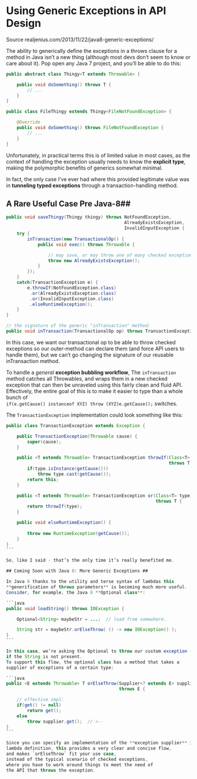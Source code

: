 # Using Generic Exceptions in API Design #

Source realjenius.com/2013/11/22/java8-generic-exceptions/

The ability to generically define the exceptions in a throws clause for a 
method in Java isn’t a new thing (although most devs don’t seem to know or care about it). 
Pop open any Java 7 project, and you’ll be able to do this:

```java
public abstract class Thingy<T extends Throwable> {

    public void doSomething() throws T {
        // ...
    }	
}
```

```java
public class FileThingy extends Thingy<FileNotFoundException> {

    @Override
    public void doSomething() throws FileNotFoundException {
        // ...
    }
}
```

Unfortunately, in practical terms this is of limited value in most cases, 
as the context of handling the exception usually needs to know the **explicit type**, 
making the polymorphic benefits of generics somewhat minimal.

In fact, the only case I’ve ever had where this provided legitimate 
value was in **tunneling typed exceptions** through a transaction-handling method.

## A Rare Useful Case Pre Java-8##

```java
public void saveThingy(Thingy thingy) throws NotFoundException, 
                                             AlreadyExistsException, 
                                             InvalidInputException {
    try {
        inTransaction(new TransactionalOp() {
            public void exec() throws Throwable {

                // may save, or may throw one of many checked exceptions.
                throw new AlreadyExistsException();
            }
        });
    }
    catch(TransactionException e) {
        e.throwIf(NotFoundException.class)
         .or(AlreadyExistsException.class)
         .or(InvalidInputException.class)
         .elseRuntimeException();
    }
}
```

```java
// the signature of the generic "inTransaction" method:
public void inTransaction(TransactionalOp op) throws TransactionException { ... }
````

In this case, we want our transactional op to be able to throw checked exceptions 
so our outer-method can declare them (and force API users to handle them), 
but we can’t go changing the signature of our reusable inTransaction method.

To handle a *general* **exception bubbling workflow**, The `inTransaction` method catches 
all Throwables, and wraps them in a new checked exception that can then be unraveled 
using this fairly clean and fluid API.  Effectively, the entire goal of this is to 
make it easier to type than a whole bunch of  
`if(e.getCause() instanceof XYZ) throw (XYZ)e.getCause();` switches.

The `TransactionException` implementation could look something like this:

````java
public class TransactionException extends Exception {

    public TransactionException(Throwable cause) {
        super(cause);
    }

    public <T extends Throwable> TransactionException throwIf(Class<T> type) 
                                                              throws T {
        if(type.isInstance(getCause())) 
            throw type.cast(getCause());
        return this;
    }

    public <T extends Throwable> TransactionException or(Class<T> type) 
                                                         throws T { 
        return throwIf(type); 
    }

    public void elseRuntimeException() {
    
        throw new RuntimeException(getCause());
    }
}
```

So, like I said - that’s the only time it’s really benefited me.

## Coming Soon with Java 8: More Generic Exceptions ##

In Java 8 thanks to the utility and terse syntax of lambdas this 
**generification of throws parameters** is becoming much more useful. 
Consider, for example, the Java 8 **Optional class**:

```java
public void loadString() throws IOException {

    Optional<String> maybeStr = ...;  // load from somewhere.

    String str = maybeStr.orElseThrow( () -> new IOException() );
}
```

In this case, we’re asking the Optional to throw our custom exception (an IOException) 
if the String is not present. 
To support this flow, the optional class has a method that takes a 
supplier of exceptions of a certain type:

```java
public <E extends Throwable> T orElseThrow(Supplier<? extends E> supplier) 
                                           throws E {

    // effective impl:
    if(get() != null) 
        return get();
    else 
        throw supplier.get();  // <-- 
}
```

Since you can specify an implementation of the **exception supplier** in a very brief 
lambda definition, this provides a very clear and concise flow, 
and makes `orElseThrow` fit your use case, 
instead of the typical scenario of checked exceptions, 
where you have to work around things to meet the need of 
the API that throws the exception.
